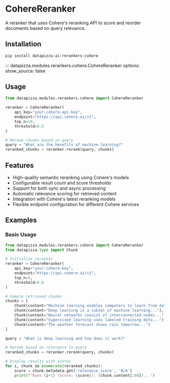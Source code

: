 # CohereReranker

A reranker that uses Cohere's reranking API to score and reorder documents based on query relevance.

## Installation

```bash
pip install datapizza-ai-rerankers-cohere
```

<!-- prettier-ignore -->
::: datapizza.modules.rerankers.cohere.CohereReranker
    options:
        show_source: false


## Usage

```python
from datapizza.modules.rerankers.cohere import CohereReranker

reranker = CohereReranker(
    api_key="your-cohere-api-key",
    endpoint="https://api.cohere.ai/v1",
    top_n=10,
    threshold=0.5
)

# Rerank chunks based on query
query = "What are the benefits of machine learning?"
reranked_chunks = reranker.rerank(query, chunks)
```

## Features

- High-quality semantic reranking using Cohere's models
- Configurable result count and score thresholds
- Support for both sync and async processing
- Automatic relevance scoring for retrieved content
- Integration with Cohere's latest reranking models
- Flexible endpoint configuration for different Cohere services

## Examples

### Basic Usage

```python
from datapizza.modules.rerankers.cohere import CohereReranker
from datapizza.type import Chunk

# Initialize reranker
reranker = CohereReranker(
    api_key="your-cohere-key",
    endpoint="https://api.cohere.ai/v1",
    top_n=5,
    threshold=0.6
)

# Sample retrieved chunks
chunks = [
    Chunk(content="Machine learning enables computers to learn from data..."),
    Chunk(content="Deep learning is a subset of machine learning..."),
    Chunk(content="Neural networks consist of interconnected nodes..."),
    Chunk(content="Supervised learning uses labeled training data..."),
    Chunk(content="The weather forecast shows rain tomorrow...")
]

query = "What is deep learning and how does it work?"

# Rerank based on relevance to query
reranked_chunks = reranker.rerank(query, chunks)

# Display results with scores
for i, chunk in enumerate(reranked_chunks):
    score = chunk.metadata.get('relevance_score', 'N/A')
    print(f"Rank {i+1} (Score: {score}): {chunk.content[:80]}...")
```
